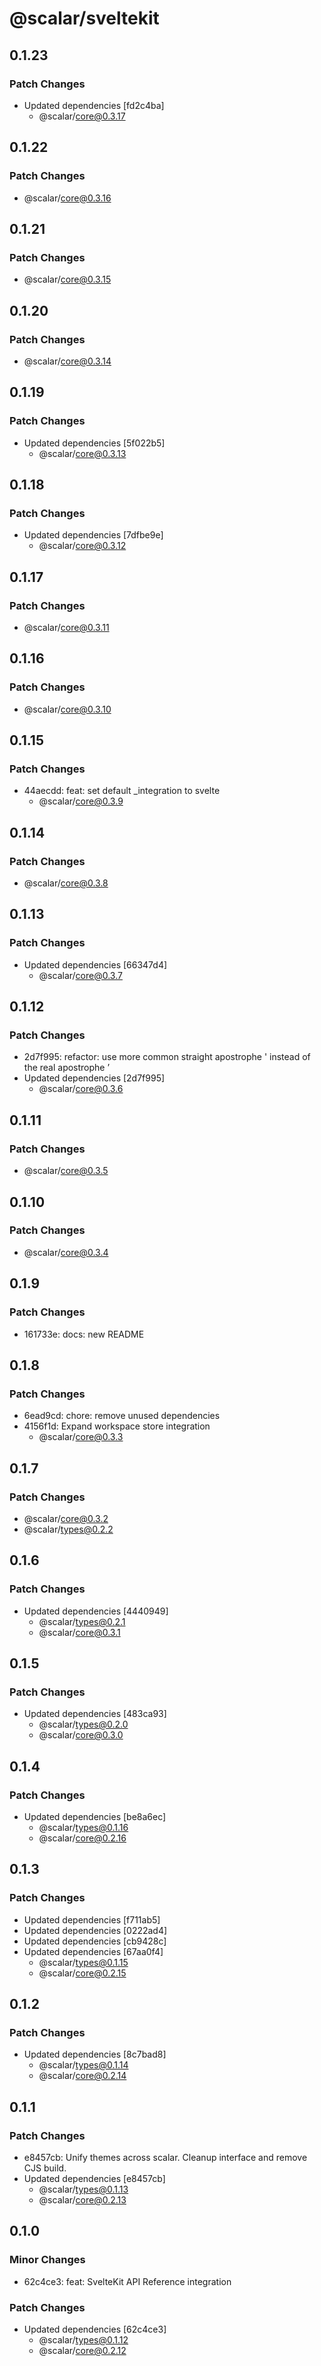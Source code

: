 # @scalar/sveltekit

## 0.1.23

### Patch Changes

- Updated dependencies [fd2c4ba]
  - @scalar/core@0.3.17

## 0.1.22

### Patch Changes

- @scalar/core@0.3.16

## 0.1.21

### Patch Changes

- @scalar/core@0.3.15

## 0.1.20

### Patch Changes

- @scalar/core@0.3.14

## 0.1.19

### Patch Changes

- Updated dependencies [5f022b5]
  - @scalar/core@0.3.13

## 0.1.18

### Patch Changes

- Updated dependencies [7dfbe9e]
  - @scalar/core@0.3.12

## 0.1.17

### Patch Changes

- @scalar/core@0.3.11

## 0.1.16

### Patch Changes

- @scalar/core@0.3.10

## 0.1.15

### Patch Changes

- 44aecdd: feat: set default \_integration to svelte
  - @scalar/core@0.3.9

## 0.1.14

### Patch Changes

- @scalar/core@0.3.8

## 0.1.13

### Patch Changes

- Updated dependencies [66347d4]
  - @scalar/core@0.3.7

## 0.1.12

### Patch Changes

- 2d7f995: refactor: use more common straight apostrophe ' instead of the real apostrophe ’
- Updated dependencies [2d7f995]
  - @scalar/core@0.3.6

## 0.1.11

### Patch Changes

- @scalar/core@0.3.5

## 0.1.10

### Patch Changes

- @scalar/core@0.3.4

## 0.1.9

### Patch Changes

- 161733e: docs: new README

## 0.1.8

### Patch Changes

- 6ead9cd: chore: remove unused dependencies
- 4156f1d: Expand workspace store integration
  - @scalar/core@0.3.3

## 0.1.7

### Patch Changes

- @scalar/core@0.3.2
- @scalar/types@0.2.2

## 0.1.6

### Patch Changes

- Updated dependencies [4440949]
  - @scalar/types@0.2.1
  - @scalar/core@0.3.1

## 0.1.5

### Patch Changes

- Updated dependencies [483ca93]
  - @scalar/types@0.2.0
  - @scalar/core@0.3.0

## 0.1.4

### Patch Changes

- Updated dependencies [be8a6ec]
  - @scalar/types@0.1.16
  - @scalar/core@0.2.16

## 0.1.3

### Patch Changes

- Updated dependencies [f711ab5]
- Updated dependencies [0222ad4]
- Updated dependencies [cb9428c]
- Updated dependencies [67aa0f4]
  - @scalar/types@0.1.15
  - @scalar/core@0.2.15

## 0.1.2

### Patch Changes

- Updated dependencies [8c7bad8]
  - @scalar/types@0.1.14
  - @scalar/core@0.2.14

## 0.1.1

### Patch Changes

- e8457cb: Unify themes across scalar. Cleanup interface and remove CJS build.
- Updated dependencies [e8457cb]
  - @scalar/types@0.1.13
  - @scalar/core@0.2.13

## 0.1.0

### Minor Changes

- 62c4ce3: feat: SvelteKit API Reference integration

### Patch Changes

- Updated dependencies [62c4ce3]
  - @scalar/types@0.1.12
  - @scalar/core@0.2.12
